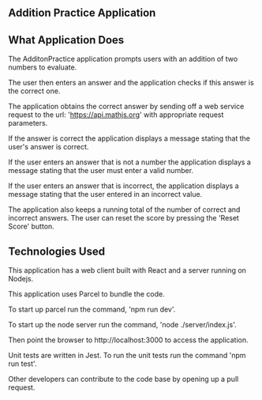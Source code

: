 ## Addition Practice Application

## What Application Does

The AdditonPractice application prompts users with an addition of two numbers to evaluate.

The user then enters an answer and the application checks if this answer is the correct one.

The application obtains the correct answer by sending off a web service request to the url: 'https://api.mathjs.org' with appropriate request parameters.

If the answer is correct the application displays a message stating that the user's answer is correct.

If the user enters an answer that is not a number the application displays a message stating that the user must enter a valid number.

If the user enters an answer that is incorrect, the application displays a message stating that the user entered in an incorrect value.

The application also keeps a running total of the number of correct and incorrect answers. The user can reset the score by pressing the 'Reset Score' button.

## Technologies Used

This application has a web client built with React and a server running on Nodejs.

This application uses Parcel to bundle the code.

To start up parcel run the command, 'npm run dev'.

To start up the node server run the command, 'node ./server/index.js'.

Then point the browser to http://localhost:3000 to access the application.

Unit tests are written in Jest. To run the unit tests run the command 'npm run test'.

Other developers can contribute to the code base by opening up a pull request.
